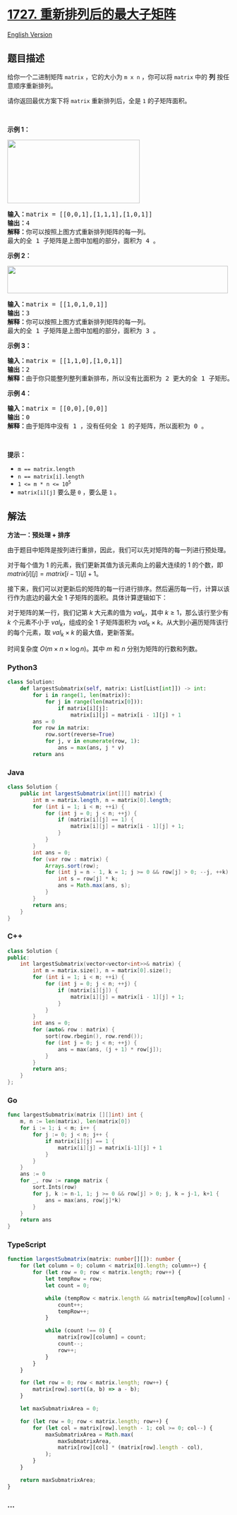 # [1727. 重新排列后的最大子矩阵](https://leetcode.cn/problems/largest-submatrix-with-rearrangements)

[English Version](/solution/1700-1799/1727.Largest%20Submatrix%20With%20Rearrangements/README_EN.md)

## 题目描述

<!-- 这里写题目描述 -->

<p>给你一个二进制矩阵 <code>matrix</code> ，它的大小为 <code>m x n</code> ，你可以将 <code>matrix</code> 中的 <strong>列</strong> 按任意顺序重新排列。</p>

<p>请你返回最优方案下将 <code>matrix</code> 重新排列后，全是 <code>1</code> 的子矩阵面积。</p>

<p> </p>

<p><strong>示例 1：</strong></p>

<p><strong><img alt="" src="https://fastly.jsdelivr.net/gh/doocs/leetcode@main/solution/1700-1799/1727.Largest%20Submatrix%20With%20Rearrangements/images/screenshot-2020-12-30-at-40536-pm.png" style="width: 300px; height: 144px;" /></strong></p>

<pre>
<b>输入：</b>matrix = [[0,0,1],[1,1,1],[1,0,1]]
<b>输出：</b>4
<b>解释：</b>你可以按照上图方式重新排列矩阵的每一列。
最大的全 1 子矩阵是上图中加粗的部分，面积为 4 。
</pre>

<p><strong>示例 2：</strong></p>

<p><img alt="" src="https://fastly.jsdelivr.net/gh/doocs/leetcode@main/solution/1700-1799/1727.Largest%20Submatrix%20With%20Rearrangements/images/screenshot-2020-12-30-at-40852-pm.png" style="width: 500px; height: 62px;" /></p>

<pre>
<b>输入：</b>matrix = [[1,0,1,0,1]]
<b>输出：</b>3
<b>解释：</b>你可以按照上图方式重新排列矩阵的每一列。
最大的全 1 子矩阵是上图中加粗的部分，面积为 3 。
</pre>

<p><strong>示例 3：</strong></p>

<pre>
<b>输入：</b>matrix = [[1,1,0],[1,0,1]]
<b>输出：</b>2
<b>解释：</b>由于你只能整列整列重新排布，所以没有比面积为 2 更大的全 1 子矩形。</pre>

<p><strong>示例 4：</strong></p>

<pre>
<b>输入：</b>matrix = [[0,0],[0,0]]
<b>输出：</b>0
<b>解释：</b>由于矩阵中没有 1 ，没有任何全 1 的子矩阵，所以面积为 0 。</pre>

<p> </p>

<p><strong>提示：</strong></p>

<ul>
	<li><code>m == matrix.length</code></li>
	<li><code>n == matrix[i].length</code></li>
	<li><code>1 <= m * n <= 10<sup>5</sup></code></li>
	<li><code>matrix[i][j]</code> 要么是 <code>0</code> ，要么是 <code>1</code> 。</li>
</ul>

## 解法

<!-- 这里可写通用的实现逻辑 -->

**方法一：预处理 + 排序**

由于题目中矩阵是按列进行重排，因此，我们可以先对矩阵的每一列进行预处理。

对于每个值为 $1$ 的元素，我们更新其值为该元素向上的最大连续的 $1$ 的个数，即 $matrix[i][j]=matrix[i-1][j]+1$。

接下来，我们可以对更新后的矩阵的每一行进行排序。然后遍历每一行，计算以该行作为底边的最大全 $1$ 子矩阵的面积。具体计算逻辑如下：

对于矩阵的某一行，我们记第 $k$ 大元素的值为 $val_k$，其中 $k \geq 1$，那么该行至少有 $k$ 个元素不小于 $val_k$，组成的全 $1$ 子矩阵面积为 $val_k \times k$。从大到小遍历矩阵该行的每个元素，取 $val_k \times k$ 的最大值，更新答案。

时间复杂度 $O(m\times n\times \log n)$。其中 $m$ 和 $n$ 分别为矩阵的行数和列数。

<!-- tabs:start -->

### **Python3**

<!-- 这里可写当前语言的特殊实现逻辑 -->

```python
class Solution:
    def largestSubmatrix(self, matrix: List[List[int]]) -> int:
        for i in range(1, len(matrix)):
            for j in range(len(matrix[0])):
                if matrix[i][j]:
                    matrix[i][j] = matrix[i - 1][j] + 1
        ans = 0
        for row in matrix:
            row.sort(reverse=True)
            for j, v in enumerate(row, 1):
                ans = max(ans, j * v)
        return ans
```

### **Java**

<!-- 这里可写当前语言的特殊实现逻辑 -->

```java
class Solution {
    public int largestSubmatrix(int[][] matrix) {
        int m = matrix.length, n = matrix[0].length;
        for (int i = 1; i < m; ++i) {
            for (int j = 0; j < n; ++j) {
                if (matrix[i][j] == 1) {
                    matrix[i][j] = matrix[i - 1][j] + 1;
                }
            }
        }
        int ans = 0;
        for (var row : matrix) {
            Arrays.sort(row);
            for (int j = n - 1, k = 1; j >= 0 && row[j] > 0; --j, ++k) {
                int s = row[j] * k;
                ans = Math.max(ans, s);
            }
        }
        return ans;
    }
}
```

### **C++**

```cpp
class Solution {
public:
    int largestSubmatrix(vector<vector<int>>& matrix) {
        int m = matrix.size(), n = matrix[0].size();
        for (int i = 1; i < m; ++i) {
            for (int j = 0; j < n; ++j) {
                if (matrix[i][j]) {
                    matrix[i][j] = matrix[i - 1][j] + 1;
                }
            }
        }
        int ans = 0;
        for (auto& row : matrix) {
            sort(row.rbegin(), row.rend());
            for (int j = 0; j < n; ++j) {
                ans = max(ans, (j + 1) * row[j]);
            }
        }
        return ans;
    }
};
```

### **Go**

```go
func largestSubmatrix(matrix [][]int) int {
	m, n := len(matrix), len(matrix[0])
	for i := 1; i < m; i++ {
		for j := 0; j < n; j++ {
			if matrix[i][j] == 1 {
				matrix[i][j] = matrix[i-1][j] + 1
			}
		}
	}
	ans := 0
	for _, row := range matrix {
		sort.Ints(row)
		for j, k := n-1, 1; j >= 0 && row[j] > 0; j, k = j-1, k+1 {
			ans = max(ans, row[j]*k)
		}
	}
	return ans
}
```

### **TypeScript**

```ts
function largestSubmatrix(matrix: number[][]): number {
    for (let column = 0; column < matrix[0].length; column++) {
        for (let row = 0; row < matrix.length; row++) {
            let tempRow = row;
            let count = 0;

            while (tempRow < matrix.length && matrix[tempRow][column] === 1) {
                count++;
                tempRow++;
            }

            while (count !== 0) {
                matrix[row][column] = count;
                count--;
                row++;
            }
        }
    }

    for (let row = 0; row < matrix.length; row++) {
        matrix[row].sort((a, b) => a - b);
    }

    let maxSubmatrixArea = 0;

    for (let row = 0; row < matrix.length; row++) {
        for (let col = matrix[row].length - 1; col >= 0; col--) {
            maxSubmatrixArea = Math.max(
                maxSubmatrixArea,
                matrix[row][col] * (matrix[row].length - col),
            );
        }
    }

    return maxSubmatrixArea;
}
```

### **...**

```

```

<!-- tabs:end -->
